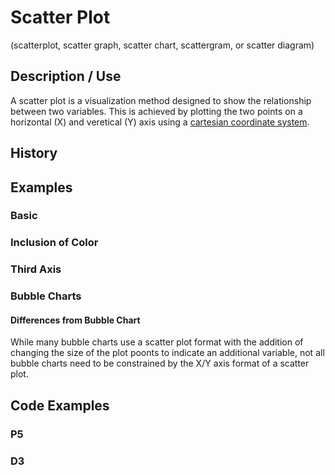 # Scatter Plot
(scatterplot, scatter graph, scatter chart, scattergram, or scatter diagram)

## Description / Use
A scatter plot is a visualization method designed to show the relationship between two variables. This is achieved by plotting the two points on a horizontal (X) and veretical (Y) axis using a [cartesian coordinate system](https://en.wikipedia.org/wiki/Cartesian_coordinate_system).

## History

## Examples
### Basic

### Inclusion of Color

### Third Axis

### Bubble Charts

#### Differences from Bubble Chart
While many bubble charts use a scatter plot format with the addition of changing the size of the plot poonts to indicate an additional variable, not all bubble charts need to be constrained by the X/Y axis format of a scatter plot. 

## Code Examples
### P5

### D3

